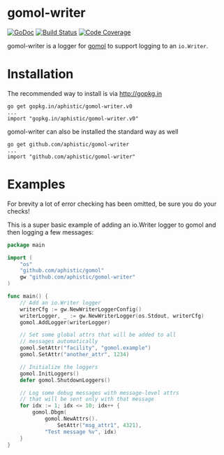 gomol-writer
============

[![GoDoc](https://godoc.org/github.com/aphistic/gomol-writer?status.svg)](https://godoc.org/github.com/aphistic/gomol-writer)
[![Build Status](https://img.shields.io/travis/aphistic/gomol-writer.svg)](https://travis-ci.org/aphistic/gomol-writer)
[![Code Coverage](https://img.shields.io/codecov/c/github/aphistic/gomol-writer.svg)](http://codecov.io/github/aphistic/gomol-writer?branch=master)

gomol-writer is a logger for [gomol](https://github.com/aphistic/gomol) to support logging to an `io.Writer`.

Installation
============

The recommended way to install is via http://gopkg.in

    go get gopkg.in/aphistic/gomol-writer.v0
    ...
    import "gopkg.in/aphistic/gomol-writer.v0"

gomol-writer can also be installed the standard way as well

    go get github.com/aphistic/gomol-writer
    ...
    import "github.com/aphistic/gomol-writer"

Examples
========

For brevity a lot of error checking has been omitted, be sure you do your checks!

This is a super basic example of adding an io.Writer logger to gomol and then logging a few messages:

```go
package main

import (
	"os"
	"github.com/aphistic/gomol"
	gw "github.com/aphistic/gomol-writer"
)

func main() {
	// Add an io.Writer logger
	writerCfg := gw.NewWriterLoggerConfig()
	writerLogger, _ := gw.NewWriterLogger(os.Stdout, writerCfg)
	gomol.AddLogger(writerLogger)

	// Set some global attrs that will be added to all
	// messages automatically
	gomol.SetAttr("facility", "gomol.example")
	gomol.SetAttr("another_attr", 1234)

	// Initialize the loggers
	gomol.InitLoggers()
	defer gomol.ShutdownLoggers()

	// Log some debug messages with message-level attrs
	// that will be sent only with that message
	for idx := 1; idx <= 10; idx++ {
		gomol.Dbgm(
			gomol.NewAttrs().
				SetAttr("msg_attr1", 4321),
			"Test message %v", idx)
	}
}

```
